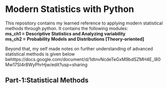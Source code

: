 # Modern Statistics with Python
This repository contains my learned reference to applying modern statistical methods through python. It contains the following modules: <br>
**ms_ch1 = Descriptive Statistics and Analyzing variability** <br>
**ms_ch2 = Probability Models and Distributions [Theory-oriented]<br>**

Beyond that, my self made notes on further understanding of advanced statistical methods is given below behttps://docs.google.com/document/d/1dtnvNcdeTeGxM9bdSZMH4E_l80Mw17SI4r8WyPhrHjw/edit?usp=sharing

## Part-1:Statistical Methods


